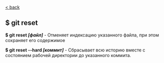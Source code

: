 [< back](./readme.md)

## $ git reset

**$ git reset *[файл]*** - Отменяет индексацию указанного файла, при этом сохраняет его содержимое

**$ git reset --hard *[коммит]*** - Сбрасывает всю историю вместе с состоянием рабочей директории до указанного коммита.